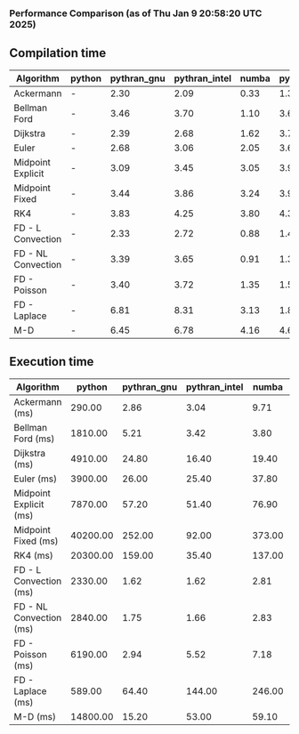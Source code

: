 ### Performance Comparison (as of Thu Jan  9 20:58:20 UTC 2025)
## Compilation time
Algorithm                 | python                    | pythran_gnu               | pythran_intel             | numba                     | pyccel_fortran_gnu        | pyccel_c_gnu              | pyccel_fortran_intel      | pyccel_c_intel           
------------------------- | ------------------------- | ------------------------- | ------------------------- | ------------------------- | ------------------------- | ------------------------- | ------------------------- | -------------------------
Ackermann                 | -                         | 2.30                      | 2.09                      | 0.33                      | 1.34                      | 1.31                      | 1.46                      | 1.38                     
Bellman Ford              | -                         | 3.46                      | 3.70                      | 1.10                      | 3.66                      | 3.97                      | 3.82                      | 3.97                     
Dijkstra                  | -                         | 2.39                      | 2.68                      | 1.62                      | 3.72                      | 3.99                      | 3.92                      | 4.04                     
Euler                     | -                         | 2.68                      | 3.06                      | 2.05                      | 3.69                      | 3.99                      | 3.80                      | 3.99                     
Midpoint Explicit         | -                         | 3.09                      | 3.45                      | 3.05                      | 3.90                      | 4.25                      | 4.02                      | 4.17                     
Midpoint Fixed            | -                         | 3.44                      | 3.86                      | 3.24                      | 3.95                      | 4.29                      | 4.12                      | 4.32                     
RK4                       | -                         | 3.83                      | 4.25                      | 3.80                      | 4.39                      | 4.68                      | 4.54                      | 4.74                     
FD - L Convection         | -                         | 2.33                      | 2.72                      | 0.88                      | 1.42                      | 3.99                      | 1.63                      | 3.94                     
FD - NL Convection        | -                         | 3.39                      | 3.65                      | 0.91                      | 1.38                      | 4.01                      | 1.63                      | 3.94                     
FD - Poisson              | -                         | 3.40                      | 3.72                      | 1.35                      | 1.53                      | 4.06                      | 2.85                      | 4.07                     
FD - Laplace              | -                         | 6.81                      | 8.31                      | 3.13                      | 1.87                      | 4.43                      | 2.15                      | 4.36                     
M-D                       | -                         | 6.45                      | 6.78                      | 4.16                      | 4.67                      | 4.73                      | 4.84                      | 4.90                     

## Execution time
Algorithm                 | python                    | pythran_gnu               | pythran_intel             | numba                     | pyccel_fortran_gnu        | pyccel_c_gnu              | pyccel_fortran_intel      | pyccel_c_intel           
------------------------- | ------------------------- | ------------------------- | ------------------------- | ------------------------- | ------------------------- | ------------------------- | ------------------------- | -------------------------
Ackermann (ms)            | 290.00                    | 2.86                      | 3.04                      | 9.71                      | 1.55                      | 1.59                      | 9.52                      | 4.36                     
Bellman Ford (ms)         | 1810.00                   | 5.21                      | 3.42                      | 3.80                      | 2.98                      | 6.00                      | -                         | 19.20                    
Dijkstra (ms)             | 4910.00                   | 24.80                     | 16.40                     | 19.40                     | 18.60                     | 30.60                     | -                         | 21.40                    
Euler (ms)                | 3900.00                   | 26.00                     | 25.40                     | 37.80                     | 15.20                     | 142.00                    | 14.00                     | 127.00                   
Midpoint Explicit (ms)    | 7870.00                   | 57.20                     | 51.40                     | 76.90                     | 23.90                     | 280.00                    | 16.00                     | 251.00                   
Midpoint Fixed (ms)       | 40200.00                  | 252.00                    | 92.00                     | 373.00                    | 75.70                     | 1430.00                   | 59.00                     | 1230.00                  
RK4 (ms)                  | 20300.00                  | 159.00                    | 35.40                     | 137.00                    | 34.50                     | 484.00                    | 38.50                     | 402.00                   
FD - L Convection (ms)    | 2330.00                   | 1.62                      | 1.62                      | 2.81                      | 1.52                      | 1.86                      | -                         | 4.06                     
FD - NL Convection (ms)   | 2840.00                   | 1.75                      | 1.66                      | 2.83                      | 1.89                      | 2.19                      | -                         | 4.07                     
FD - Poisson (ms)         | 6190.00                   | 2.94                      | 5.52                      | 7.18                      | 2.74                      | 3.76                      | -                         | 4.96                     
FD - Laplace (ms)         | 589.00                    | 64.40                     | 144.00                    | 246.00                    | 58.50                     | 309.00                    | -                         | 300.00                   
M-D (ms)                  | 14800.00                  | 15.20                     | 53.00                     | 59.10                     | 53.70                     | 59.30                     | 91.70                     | 62.40                    
